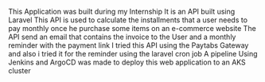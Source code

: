 This Application was built during my Internship 
It is an API built using Laravel 
This API is used to calculate the installments that a user needs to pay monthly once he purchase some items on an e-commerce website
The API send an email that contains the invoice to the User and a monthly reminder with the payment link
I tried this API using the Paytabs Gateway and also i tried it for the reminder using the laravel cron job 
A pipeline Using Jenkins and ArgoCD was made to deploy this web application to an AKS cluster
